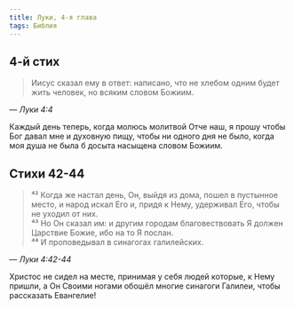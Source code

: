 ```yaml
---
title: Луки, 4-я глава
tags: Библия
---
```


## 4-й стих

> Иисус сказал ему в ответ: написано, что не хлебом одним будет жить человек, но всяким словом Божиим.

— <cite>Луки&nbsp;4:4</cite>

Каждый день теперь, когда молюсь молитвой Отче наш, я прошу чтобы Бог давал мне и духовную пищу, чтобы ни одного дня не было,
когда моя душа не была б досыта насыщена словом Божиим.

## Стихи 42-44

> ⁴² Когда же настал день, Он, выйдя из дома, пошел в пустынное место, и народ искал Его и, придя к Нему, удерживал Его,
> чтобы не уходил от них.  
> ⁴³ Но Он сказал им: и другим городам благовествовать Я должен Царствие Божие, ибо на то Я послан.  
> ⁴⁴ И проповедывал в синагогах галилейских.

— <cite>Луки&nbsp;4:42-44</cite>

Христос не сидел на месте, принимая у себя людей которые, к Нему пришли, а Он Своими ногами обошёл многие синагоги Галилеи,
чтобы рассказать Евангелие!
